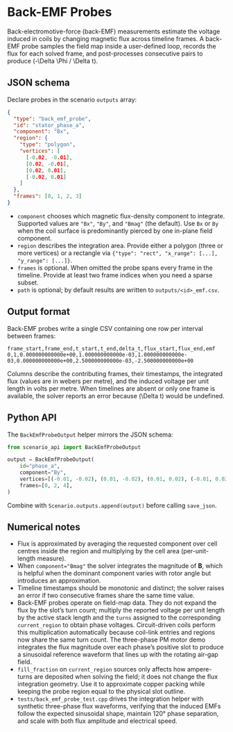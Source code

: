 # Back-EMF Probes

Back-electromotive-force (back-EMF) measurements estimate the voltage induced in
coils by changing magnetic flux across timeline frames. A back-EMF probe samples
the field map inside a user-defined loop, records the flux for each solved frame,
and post-processes consecutive pairs to produce \(-\Delta \Phi / \Delta t\).

## JSON schema

Declare probes in the scenario `outputs` array:

```json
{
  "type": "back_emf_probe",
  "id": "stator_phase_a",
  "component": "Bx",
  "region": {
    "type": "polygon",
    "vertices": [
      [-0.02, -0.01],
      [0.02, -0.01],
      [0.02, 0.01],
      [-0.02, 0.01]
    ]
  },
  "frames": [0, 1, 2, 3]
}
```

* `component` chooses which magnetic flux-density component to integrate.
  Supported values are `"Bx"`, `"By"`, and `"Bmag"` (the default). Use `Bx`
  or `By` when the coil surface is predominantly pierced by one in-plane field
  component.
* `region` describes the integration area. Provide either a polygon (three or
  more vertices) or a rectangle via `{"type": "rect", "x_range": [...],
  "y_range": [...]}`.
* `frames` is optional. When omitted the probe spans every frame in the
  timeline. Provide at least two frame indices when you need a sparse subset.
* `path` is optional; by default results are written to
  `outputs/<id>_emf.csv`.

## Output format

Back-EMF probes write a single CSV containing one row per interval between
frames:

```text
frame_start,frame_end,t_start,t_end,delta_t,flux_start,flux_end,emf
0,1,0.000000000000e+00,1.000000000000e-03,1.000000000000e-03,0.000000000000e+00,2.500000000000e-03,-2.500000000000e+00
```

Columns describe the contributing frames, their timestamps, the integrated flux
(values are in webers per metre), and the induced voltage per unit length in
volts per metre. When timelines are absent or only one frame is available, the
solver reports an error because \(\Delta t\) would be undefined.

## Python API

The `BackEmfProbeOutput` helper mirrors the JSON schema:

```python
from scenario_api import BackEmfProbeOutput

output = BackEmfProbeOutput(
    id="phase_a",
    component="By",
    vertices=[(-0.01, -0.02), (0.01, -0.02), (0.01, 0.02), (-0.01, 0.02)],
    frames=[0, 2, 4],
)
```

Combine with `Scenario.outputs.append(output)` before calling `save_json`.

## Numerical notes

* Flux is approximated by averaging the requested component over cell centres
  inside the region and multiplying by the cell area (per-unit-length measure).
* When `component="Bmag"` the solver integrates the magnitude of **B**, which is
  helpful when the dominant component varies with rotor angle but introduces an
  approximation.
* Timeline timestamps should be monotonic and distinct; the solver raises an
  error if two consecutive frames share the same time value.
* Back-EMF probes operate on field-map data. They do not expand the flux by the
  slot’s turn count; multiply the reported voltage per unit length by the
  active stack length and the `turns` assigned to the corresponding
  `current_region` to obtain phase voltages. Circuit-driven coils perform this
  multiplication automatically because coil-link entries and regions now share
  the same turn count. The three-phase PM motor demo integrates the flux
  magnitude over each phase’s positive slot to produce a sinusoidal reference
  waveform that lines up with the rotating air-gap field.
* `fill_fraction` on `current_region` sources only affects how ampere-turns are
  deposited when solving the field; it does not change the flux integration
  geometry. Use it to approximate copper packing while keeping the probe region
  equal to the physical slot outline.
* `tests/back_emf_probe_test.cpp` drives the integration helper with synthetic
  three-phase flux waveforms, verifying that the induced EMFs follow the
  expected sinusoidal shape, maintain 120° phase separation, and scale with both
  flux amplitude and electrical speed.
